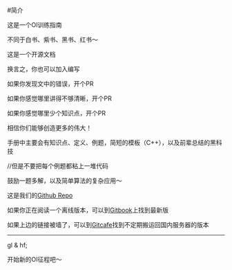 #简介

这是一个OI训练指南

不同于白书、紫书、黑书、红书～

这是一个开源文档

换言之，你也可以加入编写

如果你发现文中的错误，开个PR

如果你感觉哪里讲得不够清晰，开个PR

如果你感觉哪里少个知识点，开个PR

相信你们能够创造更多的伟大！

手册中主要会有知识点、定义、例题，简短的模板（C++），以及前辈总结的黑科技

//但是不要把每个例题都粘上一堆代码

鼓励一题多解，以及简单算法的复杂应用～

这是我们的[Github Repo](https://github.com/imcaffrey/OITraining)

如果你正在阅读一个离线版本，可以到[Gitbook](http://oitraining.scaffrey.com)上找到最新版

如果上边的链接被墙了，可以到[Gitcafe](http://oit.scaffrey.com)找到不定期搬运回国内服务器的版本

--------

gl & hf;

开始新的OI征程吧～
